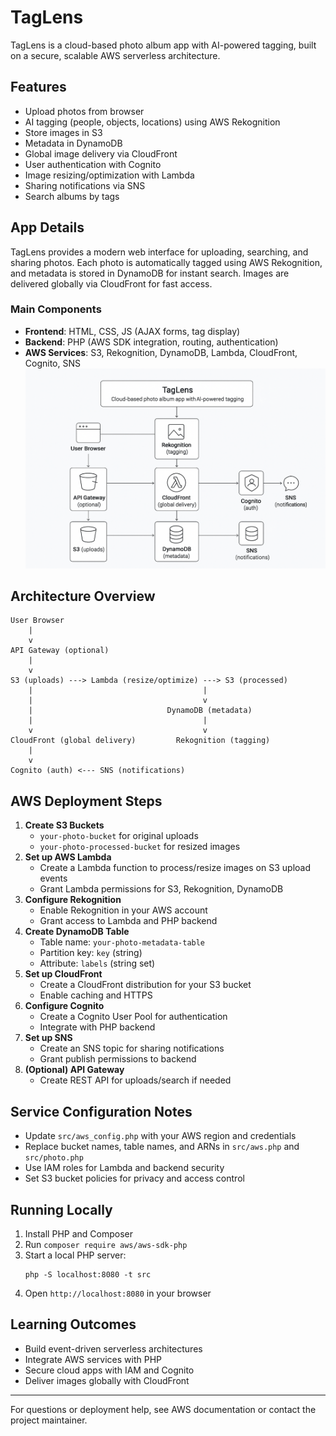


# TagLens

TagLens is a cloud-based photo album app with AI-powered tagging, built on a secure, scalable AWS serverless architecture.

## Features
- Upload photos from browser
- AI tagging (people, objects, locations) using AWS Rekognition
- Store images in S3
- Metadata in DynamoDB
- Global image delivery via CloudFront
- User authentication with Cognito
- Image resizing/optimization with Lambda
- Sharing notifications via SNS
- Search albums by tags

## App Details
TagLens provides a modern web interface for uploading, searching, and sharing photos. Each photo is automatically tagged using AWS Rekognition, and metadata is stored in DynamoDB for instant search. Images are delivered globally via CloudFront for fast access.

### Main Components
- **Frontend**: HTML, CSS, JS (AJAX forms, tag display)
- **Backend**: PHP (AWS SDK integration, routing, authentication)
- **AWS Services**: S3, Rekognition, DynamoDB, Lambda, CloudFront, Cognito, SNS
![TagLens](TagLens.png)

## Architecture Overview

```
User Browser
	|
	v
API Gateway (optional)
	|
	v
S3 (uploads) ---> Lambda (resize/optimize) ---> S3 (processed)
	|                                      |
	|                                      v
	|                              DynamoDB (metadata)
	|                                      |
	v                                      v
CloudFront (global delivery)         Rekognition (tagging)
	|
	v
Cognito (auth) <--- SNS (notifications)
```

## AWS Deployment Steps

1. **Create S3 Buckets**
	- `your-photo-bucket` for original uploads
	- `your-photo-processed-bucket` for resized images
2. **Set up AWS Lambda**
	- Create a Lambda function to process/resize images on S3 upload events
	- Grant Lambda permissions for S3, Rekognition, DynamoDB
3. **Configure Rekognition**
	- Enable Rekognition in your AWS account
	- Grant access to Lambda and PHP backend
4. **Create DynamoDB Table**
	- Table name: `your-photo-metadata-table`
	- Partition key: `key` (string)
	- Attribute: `labels` (string set)
5. **Set up CloudFront**
	- Create a CloudFront distribution for your S3 bucket
	- Enable caching and HTTPS
6. **Configure Cognito**
	- Create a Cognito User Pool for authentication
	- Integrate with PHP backend
7. **Set up SNS**
	- Create an SNS topic for sharing notifications
	- Grant publish permissions to backend
8. **(Optional) API Gateway**
	- Create REST API for uploads/search if needed

## Service Configuration Notes
- Update `src/aws_config.php` with your AWS region and credentials
- Replace bucket names, table names, and ARNs in `src/aws.php` and `src/photo.php`
- Use IAM roles for Lambda and backend security
- Set S3 bucket policies for privacy and access control

## Running Locally
1. Install PHP and Composer
2. Run `composer require aws/aws-sdk-php`
3. Start a local PHP server:
	```
	php -S localhost:8080 -t src
	```
4. Open `http://localhost:8080` in your browser

## Learning Outcomes
- Build event-driven serverless architectures
- Integrate AWS services with PHP
- Secure cloud apps with IAM and Cognito
- Deliver images globally with CloudFront

---
For questions or deployment help, see AWS documentation or contact the project maintainer.
